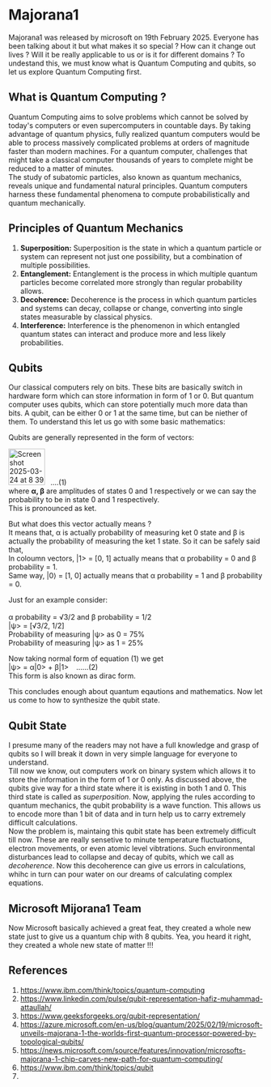 # Majorana1

Majorana1 was released by microsoft on 19th February 2025. Everyone has been talking about it but what makes it so special ? How can it change out lives ? Will it be really applicable to us or is it for different domains ? To undestand this, we must know what is Quantum Computing and qubits, so let us explore Quantum Computing first.

## What is Quantum Computing ?

Quantum Computing aims to solve problems which cannot be solved by today's computers or even supercomputers in countable days. By taking advantage of quantum physics, fully realized quantum computers would be able to process massively complicated problems at orders of magnitude faster than modern machines. For a quantum computer, challenges that might take a classical computer thousands of years to complete might be reduced to a matter of minutes.<br/>
The study of subatomic particles, also known as quantum mechanics, reveals unique and fundamental natural principles. Quantum computers harness these fundamental phenomena to compute probabilistically and quantum mechanically. <br/>

## Principles of Quantum Mechanics

1. **Superposition:** Superposition is the state in which a quantum particle or system can represent not just one possibility, but a combination of multiple possibilities.<br/>
2. **Entanglement:** Entanglement is the process in which multiple quantum particles become correlated more strongly than regular probability allows.<br/>
3. **Decoherence:** Decoherence is the process in which quantum particles and systems can decay, collapse or change, converting into single states measurable by classical physics.<br/>
4. **Interference:** Interference is the phenomenon in which entangled quantum states can interact and produce more and less likely probabilities.<br/>

## Qubits

Our classical computers rely on bits. These bits are basically switch in hardware form which can store information in form of 1 or 0. But quantum computer uses qubits, which can store potentially much more data than bits. A qubit, can be either 0 or 1 at the same time, but can be niether of them. To understand this let us go with some basic mathematics:<br/>

Qubits are generally represented in the form of vectors:

<img width="72" alt="Screenshot 2025-03-24 at 8 39 42 PM" src="https://github.com/user-attachments/assets/b0209e82-9144-454a-9c89-1156c1cf61e6" /> &ensp;....(1) <br/>
where **α, β**
are amplitudes of states 0 and 1 respectively or we can say the probability to be in state 0 and 1 respectively.<br/>
This is pronounced as ket. <br/>

But what does this vector actually means ?
<br/>
It means that, α is actually probability of measuring ket 0 state and β is actually the probability of measuring the ket 1 state. So it can be safely said that,<br/>
In coloumn vectors, |1> = [0, 1] actually means that α probability = 0 and β probability = 1. <br/>
Same way, |0⟩ = [1, 0] actually means that α probability = 1 and β probability = 0. <br/>

Just for an example consider: <br/><br/>
α probability = √3/2    and β probability = 1/2 <br/>
|ψ> = [√3/2, 1/2] <br/>
Probability of measuring |ψ> as 0 = 75%  <br/>
Probability of measuring |ψ> as 1 = 25%  <br/>

Now taking normal form of equation (1) we get <br/>
|ψ> = α|0> + β|1>   &ensp; ......(2) <br/>
This form is also known as dirac form.<br/>

This concludes enough about quantum eqautions and mathematics. Now let us come to how to synthesize the qubit state.<br/>

## Qubit State
I presume many of the readers may not have a full knowledge and grasp of qubits so I will break it down in very simple language for everyone to understand. <br/>
Till now we know, out computers work on binary system which allows it to store the information in the form of 1 or 0 only. As discussed above, the qubits give way for a third state where it is existing in both 1 and 0. This third state is called as _superposition_. Now, applying the rules according to quantum mechanics, the qubit probability is a wave function. This allows us to encode more than 1 bit of data and in turn help us to carry extremely difficult calculations. <br/>
Now the problem is, maintaing this qubit state has been extremely difficult till now. These are really sensetive to minute temperature fluctuations, electron movements, or even atomic level vibtrations. Such environmental disturbances lead to collapse and decay of qubits, which we call as _decoherence_. Now this decoherence can give us errors in calculations, whihc in turn can pour water on our dreams of calculating complex equations.<br/>

## Microsoft Mijorana1 Team
Now Microsoft basically achieved a great feat, they created a whole new state just to give us a quantum chip with 8 qubits. Yea, you heard it right, they created a whole new state of matter !!!<br/>



## References
1. https://www.ibm.com/think/topics/quantum-computing
2. https://www.linkedin.com/pulse/qubit-representation-hafiz-muhammad-attaullah/
3. https://www.geeksforgeeks.org/qubit-representation/
4. https://azure.microsoft.com/en-us/blog/quantum/2025/02/19/microsoft-unveils-majorana-1-the-worlds-first-quantum-processor-powered-by-topological-qubits/
5. https://news.microsoft.com/source/features/innovation/microsofts-majorana-1-chip-carves-new-path-for-quantum-computing/
6. https://www.ibm.com/think/topics/qubit
7. 



